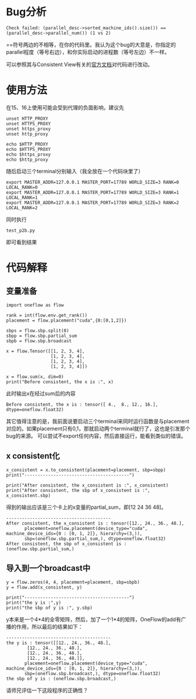 # Bug分析
```
Check failed: (parallel_desc->sorted_machine_ids().size()) == (parallel_desc->parallel_num()) (1 vs 2)
```
==符号两边的不相等，在你的代码里。我认为这个bug的大意是，你指定的parallel程度（等号右边），和你实际启动的进程数（等号左边）不一样。

可以参照其与Consistent View有关的[官方文档](https://docs.oneflow.org/master/parallelism/03_consistent_tensor.html)对代码进行改动。
# 使用方法
在15、16上使用可能会受到代理的负面影响，建议先
```
unset HTTP_PROXY
unset HTTPS_PROXY
unset https_proxy
unset http_proxy

echo $HTTP_PROXY
echo $HTTPS_PROXY
echo $https_proxy
echo $http_proxy
```


随后启动三个terminal分别输入（我全放在一个代码块里了）
```
export MASTER_ADDR=127.0.0.1 MASTER_PORT=17789 WORLD_SIZE=3 RANK=0 LOCAL_RANK=0
export MASTER_ADDR=127.0.0.1 MASTER_PORT=17789 WORLD_SIZE=3 RANK=1 LOCAL_RANK=1
export MASTER_ADDR=127.0.0.1 MASTER_PORT=17789 WORLD_SIZE=3 RANK=2 LOCAL_RANK=2
```

同时执行
```
test_p2b.py
```
即可看到结果
# 代码解释
## 变量准备
```
import oneflow as flow

rank = int(flow.env.get_rank())
placement = flow.placement("cuda",{0:[0,1,2]})

sbps = flow.sbp.split(0)
sbpp = flow.sbp.partial_sum
sbpb = flow.sbp.broadcast

x = flow.Tensor([[1, 2, 3, 4], 
                 [1, 2, 3, 4], 
                 [1, 2, 3, 4], 
                 [1, 2, 3, 4]])

x = flow.sum(x, dim=0)
print("Before consistent, the x is :", x)
```
此时输出x在经过sum后的内容
```
Before consistent, the x is : tensor([ 4.,  8., 12., 16.], dtype=oneflow.float32)
```
其它值得注意的是，我前面说要启动三个terminal来同时运行函数是与placement对应的。如果placement只有0,1，那就启动两个terminal就行了，这也是引发那个bug的来源。
可以尝试不export任何内容，然后直接运行，能看到类似的错误。
## x consistent化
```
x_consistent = x.to_consistent(placement=placement, sbp=sbpp)
print("----------------------------------------")

print("After consistent, the x_consistent is :", x_consistent)
print("After consistent, the sbp of x_consistent is :", x_consistent.sbp)
```
得到的输出应该是三个卡上的x变量的partial_sum，即[12 24 36 48]。
```
----------------------------------------
After consistent, the x_consistent is : tensor([12., 24., 36., 48.],
       placement=oneflow.placement(device_type="cuda", machine_device_ids={0 : [0, 1, 2]}, hierarchy=(3,)),
       sbp=(oneflow.sbp.partial_sum,), dtype=oneflow.float32)
After consistent, the sbp of x_consistent is : (oneflow.sbp.partial_sum,)
```
## 导入到一个broadcast中
```
y = flow.zeros(4, 4, placement=placement, sbp=sbpb)
y = flow.add(x_consistent, y)

print("----------------------------------------")
print("the y is :",y)
print("the sbp of y is :", y.sbp)
```
y本来是一个4*4的全零矩阵，然后，加了一个1\*4的矩阵，OneFlow的add有广播的作用，所以最后的结果如下：
```
----------------------------------------
the y is : tensor([[12., 24., 36., 48.],
        [12., 24., 36., 48.],
        [12., 24., 36., 48.],
        [12., 24., 36., 48.]],
       placement=oneflow.placement(device_type="cuda", machine_device_ids={0 : [0, 1, 2]}, hierarchy=(3,)),
       sbp=(oneflow.sbp.broadcast,), dtype=oneflow.float32)
the sbp of y is : (oneflow.sbp.broadcast,)
```
请师兄评估一下这段程序的正确性？